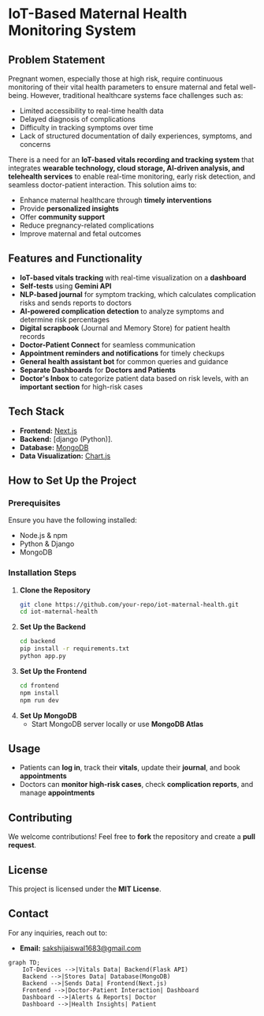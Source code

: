 # IoT-Based Maternal Health Monitoring System

## Problem Statement
Pregnant women, especially those at high risk, require continuous monitoring of their vital health parameters to ensure maternal and fetal well-being. However, traditional healthcare systems face challenges such as:
- Limited accessibility to real-time health data
- Delayed diagnosis of complications
- Difficulty in tracking symptoms over time
- Lack of structured documentation of daily experiences, symptoms, and concerns

There is a need for an **IoT-based vitals recording and tracking system** that integrates **wearable technology, cloud storage, AI-driven analysis, and telehealth services** to enable real-time monitoring, early risk detection, and seamless doctor-patient interaction. This solution aims to:
- Enhance maternal healthcare through **timely interventions**
- Provide **personalized insights**
- Offer **community support**
- Reduce pregnancy-related complications
- Improve maternal and fetal outcomes

## Features and Functionality
- **IoT-based vitals tracking** with real-time visualization on a **dashboard**
- **Self-tests** using **Gemini API**
- **NLP-based journal** for symptom tracking, which calculates complication risks and sends reports to doctors
- **AI-powered complication detection** to analyze symptoms and determine risk percentages
- **Digital scrapbook** (Journal and Memory Store) for patient health records
- **Doctor-Patient Connect** for seamless communication
- **Appointment reminders and notifications** for timely checkups
- **General health assistant bot** for common queries and guidance
- **Separate Dashboards** for **Doctors and Patients**
- **Doctor's Inbox** to categorize patient data based on risk levels, with an **important section** for high-risk cases

## Tech Stack
- **Frontend:** [Next.js](https://nextjs.org/)
- **Backend:** [django (Python)].
- **Database:** [MongoDB](https://www.mongodb.com/)
- **Data Visualization:** [Chart.js](https://www.chartjs.org/)

## How to Set Up the Project
### Prerequisites
Ensure you have the following installed:
- Node.js & npm
- Python & Django
- MongoDB

### Installation Steps
1. **Clone the Repository**
   ```sh
   git clone https://github.com/your-repo/iot-maternal-health.git
   cd iot-maternal-health
   ```
2. **Set Up the Backend**
   ```sh
   cd backend
   pip install -r requirements.txt
   python app.py
   ```
3. **Set Up the Frontend**
   ```sh
   cd frontend
   npm install
   npm run dev
   ```
4. **Set Up MongoDB**
   - Start MongoDB server locally or use **MongoDB Atlas**

## Usage
- Patients can **log in**, track their **vitals**, update their **journal**, and book **appointments**
- Doctors can **monitor high-risk cases**, check **complication reports**, and manage **appointments**

## Contributing
We welcome contributions! Feel free to **fork** the repository and create a **pull request**.

## License
This project is licensed under the **MIT License**.

## Contact
For any inquiries, reach out to:
- **Email:** sakshijaiswal1683@gmail.com

```mermaid
graph TD;
    IoT-Devices -->|Vitals Data| Backend(Flask API)
    Backend -->|Stores Data| Database(MongoDB)
    Backend -->|Sends Data| Frontend(Next.js)
    Frontend -->|Doctor-Patient Interaction| Dashboard
    Dashboard -->|Alerts & Reports| Doctor
    Dashboard -->|Health Insights| Patient


